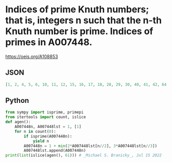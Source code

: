# Indices of prime Knuth numbers; that is, integers n such that the n\-th Knuth number is prime\. Indices of primes in A007448\.
https://oeis.org/A108853
## JSON
```JSON
[1, 2, 4, 5, 6, 10, 11, 12, 15, 16, 17, 18, 28, 29, 30, 40, 41, 42, 64, 65, 66, 67, 68, 69, 70, 71, 72, 73, 74, 75, 76, 77, 78, 121, 122, 123, 124, 125, 126, 136, 137, 138, 159, 160, 161, 162, 190, 191, 192, 202, 203, 204, 205, 206, 207, 208, 209, 210, 211, 212, 213]
```
## Python
```Python
from sympy import isprime, primepi
from itertools import count, islice
def agen():
    A007448n, A007448lst = 1, [1]
    for n in count(0):
        if isprime(A007448n):
            yield n
        A007448n = 1 + min(2*A007448lst[n//2], 3*A007448lst[n//3])
        A007448lst.append(A007448n)
print(list(islice(agen(), 61))) # _Michael S. Branicky_, Jul 15 2022
```
